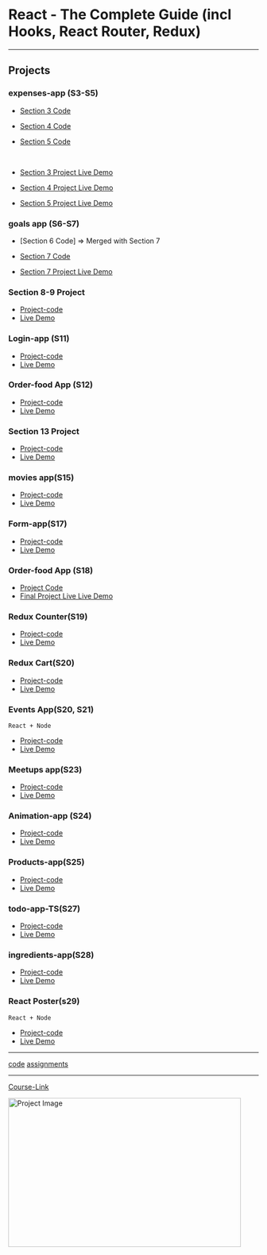 # React - The Complete Guide (incl Hooks, React Router, Redux)

---

## Projects

### expenses-app (S3-S5)

- [Section 3 Code](./Projects/01-Expenses-app/S03-project)
- [Section 4 Code](./Projects/01-Expenses-app/S04-project/)
- [Section 5 Code](./Projects/01-Expenses-app/S05-project/)

  <br/>

- [Section 3 Project Live Demo](https://64a94c23cb9938736bf7498f--radiant-meringue-406032.netlify.app/)
- [Section 4 Project Live Demo](https://64a94d596ffd1075f4ee1eb8--rainbow-crisp-dedd9a.netlify.app/)
- [Section 5 Project Live Demo](https://expensses-app.vercel.app/)

### goals app (S6-S7)

- [Section 6 Code] => Merged with Section 7
- [Section 7 Code](./Projects/02-goals-app/S07-project/)
  <br/>

- [Section 7 Project Live Demo](https://mo-goals-app.netlify.app/)

### Section 8-9 Project

- [Project-code](./Projects/03-section-8-9-project)
- [Live Demo](https://mo-user.netlify.app/)

### Login-app (S11)

- [Project-code](./Projects/04-Login-app-s10/)
- [Live Demo](https://mo-login.netlify.app/)

### Order-food App (S12)

- [Project-code](./Projects/05-order-food-app/S11-project/)
- [Live Demo](https://mo-order-food.netlify.app/)

### Section 13 Project

- [Project-code](./Projects/07-S13-project)
- [Live Demo](https://mo-search-app.netlify.app//)

### movies app(S15)

- [Project-code](./Projects/08-movies-app)
- [Live Demo](https://mo-movies-app.netlify.app/)

### Form-app(S17)

- [Project-code](./Projects/10-form-app)
- [Live Demo](https://mo-form-app.netlify.app/)

### Order-food App (S18)

- [Project Code](./Projects/05-order-food-app/S17-project/)
- [Final Project Live Live Demo](https://mo-food-order.netlify.app/)

### Redux Counter(S19)

- [Project-code](./Projects/11-redux-counter)
- [Live Demo](https://mo-redux-counter.netlify.app/)

### Redux Cart(S20)

- [Project-code](./Projects/12-redux-cart)
- [Live Demo](https://mo-redux-cart.netlify.app/)

### Events App(S20, S21)

`React + Node`

- [Project-code](./Projects/13-events-app)
- [Live Demo](https://events-l6bk.onrender.com/)

### Meetups app(S23)

- [Project-code](./Projects/15-meetups-app)
- [Live Demo](https://nextjs-jxsletvhz-mahmoudali2233.vercel.app/)

### Animation-app (S24)

- [Project-code](./Projects/16-animation-app)
- [Live Demo](https://mo-animation-app.netlify.app/)

### Products-app(S25)

- [Project-code](./Projects/17-Products-app)
- [Live Demo](https://mo-products.netlify.app/)

### todo-app-TS(S27)

- [Project-code](./Projects/18-todo-app-TS)
- [Live Demo](https://mo-ts-todo-app.netlify.app/)

### ingredients-app(S28)

- [Project-code](./Projects/19-ingredients-app/)
- [Live Demo](https://mo-ingredients.netlify.app/)

### React Poster(s29)

`React + Node`

- [Project-code](./Projects/20-react-poster/)
- [Live Demo](https://posts-15f6.onrender.com/)

---

[code](Code)
[assignments](Code/)

---

[Course-Link](https://www.udemy.com/course/react-the-complete-guide-incl-redux/)<br>

<img src="https://udemy-certificate.s3.amazonaws.com/image/UC-200c613d-bb23-44db-8b1f-2b9b64e0a817.jpg" width="468" height="300" alt="Project Image">
